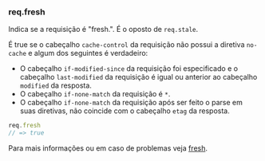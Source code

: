 <h3 id='req.fresh'>req.fresh</h3>

Indica se a requisição é "fresh.". É o oposto de `req.stale`.

É true se o cabeçalho `cache-control` da requisição não possui a diretiva `no-cache`
e algum dos seguintes é verdadeiro:

* O cabeçalho `if-modified-since` da requisição foi especificado e o cabeçalho `last-modified` da requisição é igual ou anterior ao cabeçalho `modified` da resposta.
* O cabeçalho `if-none-match` da requisição é `*`.
* O cabeçalho `if-none-match` da requisição após ser feito o parse em suas diretivas, não coincide com o cabeçalho `etag` da resposta.

~~~js
req.fresh
// => true
~~~

Para mais informações ou em caso de problemas veja [fresh](https://github.com/jshttp/fresh).
